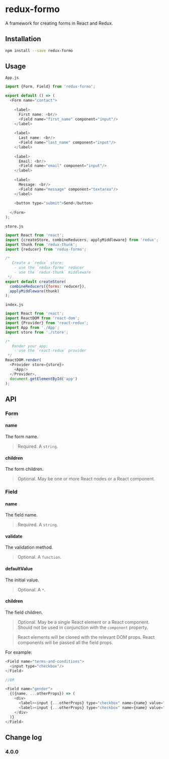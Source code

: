 # redux-formo

A framework for creating forms in React and Redux.

## Installation

```bash
npm install --save redux-formo
```

## Usage

`App.js`
```js
import {Form, Field} from 'redux-formo';

export default () => (
  <Form name="contact">
  
    <label>
      First name: <br/>
      <Field name="first_name" component="input"/>
    </label>
  
    <label>
      Last name: <br/>
      <Field name="last_name" component="input"/>
    </label>
  
    <label>
      Email: <br/>
      <Field name="email" component="input"/>
    </label>
  
    <label>
      Message: <br/>
      <Field name="message" component="textarea"/>
    </label>
  
    <button type="submit">Send</button>
  
  </Form>  
);

```

`store.js`
```js
import React from 'react';
import {createStore, combineReducers, applyMiddleware} from 'redux';
import thunk from 'redux-thunk';
import {reducer} from 'redux-formo';

/*
   Create a `redux` store:
    - use the `redux-formo` reducer
    - use the `redux-thunk` middleware
 */
export default createStore(
  combineReducers({forms: reducer}),
  applyMiddleware(thunk)
);

```

`index.js`
```js
import React from 'react';
import ReactDOM from 'react-dom';
import {Provider} from 'react-redux';
import App from './App';
import store from './store';

/*
   Render your app:
    - use the `react-redux` provider
 */
ReactDOM.render(
  <Provider store={store}>
    <App/>
  </Provider>,
  document.getElementById('app')
);

```

## API

### Form

#### name

The form name.

> Required. A `string`.

#### children

The form children.

> Optional. May be one or more React nodes or a React component.

### Field

#### name

The field name.

> Required. A `string`.

#### validate

The validation method.

> Optional. A `function`.

#### defaultValue

The initial value.

> Optional. A `*`.

#### children

The field children.

> Optional. May be a single React element or a React component. Should not be used in conjunction with the `component` property.

> React elements will be cloned with the relevant DOM props. React components will be passed all the field props.

For example:
```js
<Field name="terms-and-conditions">
  <input type="checkbox"/>
</Field>

//OR

<Field name="gender">
  {({name, ...otherProps}) => (
    <div>
      <label><input {...otherProps} type="checkbox" name={name} value="m"/> Male</label>
      <label><input {...otherProps} type="checkbox" name={name} value="f"/> Female</label>
    </div>
  )}
</Field>
```

## Change log

### 4.0.0

